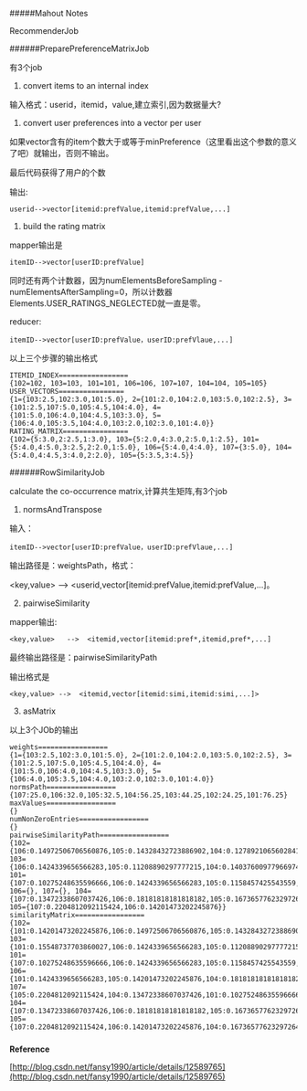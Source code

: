 #####Mahout Notes

RecommenderJob

######PreparePreferenceMatrixJob

有3个job

1. convert items to an internal index

输入格式：userid，itemid，value,建立索引,因为数据量大?


1. convert user preferences into a vector per user

如果vector含有的item个数大于或等于minPreference（这里看出这个参数的意义了吧）就输出，否则不输出。

最后代码获得了用户的个数

输出:
		
	userid-->vector[itemid:prefValue,itemid:prefValue,...]


1. build the rating matrix

mapper输出是 

	itemID-->vector[userID:prefValue]

同时还有两个计数器，因为numElementsBeforeSampling - numElementsAfterSampling=0，所以计数器Elements.USER_RATINGS_NEGLECTED就一直是零。

reducer:

	itemID-->vector[userID:prefValue，userID:prefVlaue,...]

以上三个步骤的输出格式

	ITEMID_INDEX=================
	{102=102, 103=103, 101=101, 106=106, 107=107, 104=104, 105=105}
	USER_VECTORS================
	{1={103:2.5,102:3.0,101:5.0}, 2={101:2.0,104:2.0,103:5.0,102:2.5}, 3={101:2.5,107:5.0,105:4.5,104:4.0}, 4={101:5.0,106:4.0,104:4.5,103:3.0}, 5={106:4.0,105:3.5,104:4.0,103:2.0,102:3.0,101:4.0}}
	RATING_MATRIX================
	{102={5:3.0,2:2.5,1:3.0}, 103={5:2.0,4:3.0,2:5.0,1:2.5}, 101={5:4.0,4:5.0,3:2.5,2:2.0,1:5.0}, 106={5:4.0,4:4.0}, 107={3:5.0}, 104={5:4.0,4:4.5,3:4.0,2:2.0}, 105={5:3.5,3:4.5}}



######RowSimilarityJob

calculate the co-occurrence matrix,计算共生矩阵,有3个job

1. normsAndTranspose

输入：

	itemID-->vector[userID:prefValue，userID:prefVlaue,...]

输出路径是：weightsPath，格式：

<key,value>   -->       <userid,vector[itemid:prefValue,itemid:prefValue,...]。

2. pairwiseSimilarity

mapper输出:

	<key,value>   -->  <itemid,vector[itemid:pref*,itemid,pref*,...]


最终输出路径是：pairwiseSimilarityPath

输出格式是

	<key,value> -->  <itemid,vector[itemid:simi,itemid:simi,...]>


3. asMatrix


以上3个JOb的输出

	weights=================
	{1={103:2.5,102:3.0,101:5.0}, 2={101:2.0,104:2.0,103:5.0,102:2.5}, 3={101:2.5,107:5.0,105:4.5,104:4.0}, 4={101:5.0,106:4.0,104:4.5,103:3.0}, 5={106:4.0,105:3.5,104:4.0,103:2.0,102:3.0,101:4.0}}
	normsPath=================
	{107:25.0,106:32.0,105:32.5,104:56.25,103:44.25,102:24.25,101:76.25}
	maxValues=================
	{}
	numNonZeroEntries=================
	{}
	pairwiseSimilarityPath=================
	{102={106:0.14972506706560876,105:0.14328432723886902,104:0.12789210656028413,103:0.1975496259559987}, 103={106:0.1424339656566283,105:0.11208890297777215,104:0.14037600977966974}, 101={107:0.10275248635596666,106:0.1424339656566283,105:0.1158457425543559,104:0.16015261286229274,103:0.15548737703860027,102:0.14201473202245876}, 106={}, 107={}, 104={107:0.13472338607037426,106:0.18181818181818182,105:0.16736577623297264}, 105={107:0.2204812092115424,106:0.14201473202245876}}
	similarityMatrix=================
	{102={101:0.14201473202245876,106:0.14972506706560876,105:0.14328432723886902,104:0.12789210656028413,103:0.1975496259559987}, 103={101:0.15548737703860027,106:0.1424339656566283,105:0.11208890297777215,104:0.14037600977966974,102:0.1975496259559987}, 101={107:0.10275248635596666,106:0.1424339656566283,105:0.1158457425543559,104:0.16015261286229274,103:0.15548737703860027,102:0.14201473202245876}, 106={101:0.1424339656566283,105:0.14201473202245876,104:0.18181818181818182,103:0.1424339656566283,102:0.14972506706560876}, 107={105:0.2204812092115424,104:0.13472338607037426,101:0.10275248635596666}, 104={107:0.13472338607037426,106:0.18181818181818182,105:0.16736577623297264,103:0.14037600977966974,102:0.12789210656028413,101:0.16015261286229274}, 105={107:0.2204812092115424,106:0.14201473202245876,104:0.16736577623297264,103:0.11208890297777215,102:0.14328432723886902,101:0.1158457425543559}}
	
#####

**Reference**

[http://blog.csdn.net/fansy1990/article/details/12589765](http://blog.csdn.net/fansy1990/article/details/12589765)